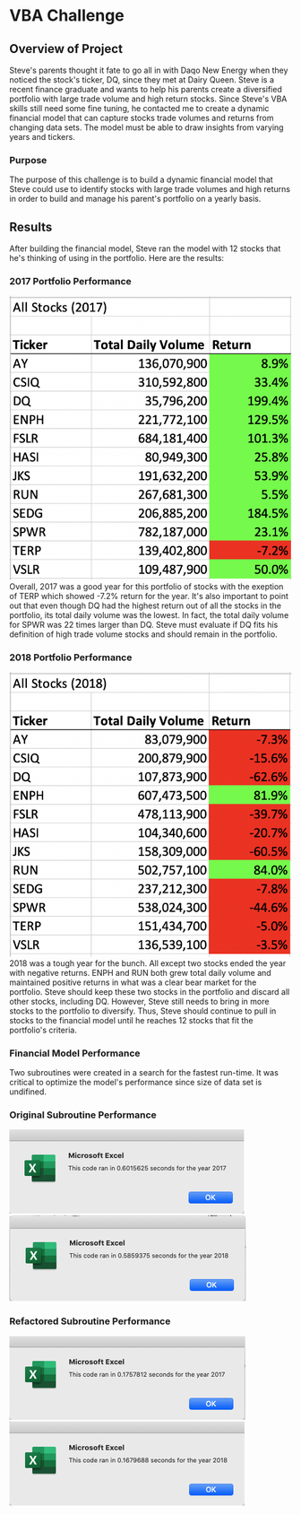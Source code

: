# VBA Challenge

## Overview of Project
Steve's parents thought it fate to go all in with Daqo New Energy when they noticed the stock's ticker, DQ, since they met at Dairy Queen. Steve is a recent finance graduate and wants to help his parents create a diversified portfolio with large trade volume and high return stocks. Since Steve's VBA skills still need some fine tuning, he contacted me to create a dynamic financial model that can capture stocks trade volumes and returns from changing data sets. The model must be able to draw insights from varying years and tickers.  

### Purpose
The purpose of this challenge is to build a dynamic financial model that Steve could use to identify stocks with large trade volumes and high returns in order to build and manage his parent's portfolio on a yearly basis. 

## Results
After building the financial model, Steve ran the model with 12 stocks that he's thinking of using in the portfolio. Here are the results: 

### 2017 Portfolio Performance
![](AllStocks_2017.png)
Overall, 2017 was a good year for this portfolio of stocks with the exeption of TERP which showed -7.2% return for the year. It's also important to point out that even though DQ had the highest return out of all the stocks in the portfolio, its total daily volume was the lowest. In fact, the total daily volume for SPWR was 22 times larger than DQ. Steve must evaluate if DQ fits his definition of high trade volume stocks and should remain in the portfolio. 

### 2018 Portfolio Performance 
![](AllStocks_2018.png)
2018 was a tough year for the bunch. All except two stocks ended the year with negative returns. ENPH and RUN both grew total daily volume and maintained positive returns in what was a clear bear market for the portfolio. Steve should keep these two stocks in the portfolio and discard all other stocks, including DQ. However, Steve still needs to bring in more stocks to the portfolio to diversify. Thus, Steve should continue to pull in stocks to the financial model until he reaches 12 stocks that fit the portfolio's criteria. 

### Financial Model Performance 
Two subroutines were created in a search for the fastest run-time. It was critical to optimize the model's performance since size of data set is undifined. 

### Original Subroutine Performance 
![](2017_Not_Refactored.png)
![](2018_Not_Refactored.png)

### Refactored Subroutine Performance 
![](VBA_Challenge_2017.png)
![](VBA_Challenge_2018.png)
